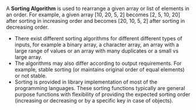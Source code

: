 

A ****Sorting Algorithm**** is used to rearrange a given array or list of elements in an order. For example, a given array [10, 20, 5, 2] becomes [2, 5, 10, 20] after sorting in increasing order and becomes [20, 10, 5, 2] after sorting in decreasing order.

- There exist different sorting algorithms for different different types of inputs, for example a binary array, a character array, an array with a large range of values or an array with many duplicates or a small vs large array.
- The algorithms may also differ according to output requirements. For example, stable sorting (or maintains original order of equal elements) or not stable.
- Sorting is provided in library implementation of most of the programming languages. These sorting functions typically are general purpose functions with flexibility of providing the expected sorting order (increasing or decreasing or by a specific key in case of objects).
